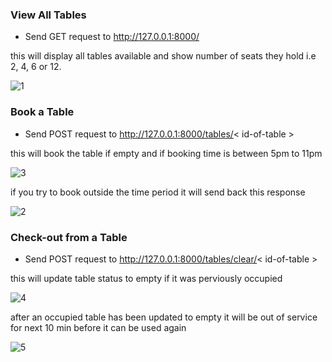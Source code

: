 
### View All Tables

- Send GET request to http://127.0.0.1:8000/ 

this will display all tables available and show number of seats they hold i.e 2, 4, 6 or 12.

![1](https://user-images.githubusercontent.com/38029772/156491301-09cbf6f5-8c7f-4bf3-8c93-a51a87cbc4e6.png)

### Book a Table

- Send POST request to http://127.0.0.1:8000/tables/< id-of-table >

this will book the table if empty and if booking time is between 5pm to 11pm

![3](https://user-images.githubusercontent.com/38029772/156491869-d50d5af5-b549-4aee-ad75-414fc8d98dd6.png)

if you try to book outside the time period it will send back this response

![2](https://user-images.githubusercontent.com/38029772/156492091-684811aa-3eb7-474a-90a7-226dae59c81b.png)

### Check-out from a Table

- Send POST request to http://127.0.0.1:8000/tables/clear/< id-of-table >

this will update table status to empty if it was perviously occupied

![4](https://user-images.githubusercontent.com/38029772/156492282-88b9250a-42e4-4194-8062-806149920196.png)

after an occupied table has been updated to empty it will be out of service for next 10 min before it can be used again

![5](https://user-images.githubusercontent.com/38029772/156492463-38918661-9e02-4b83-b700-7adf4964f448.png)
